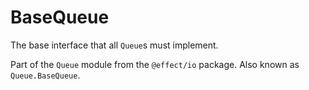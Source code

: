 # BaseQueue

The base interface that all `Queue`s must implement.

Part of the `Queue` module from the `@effect/io` package. Also known as `Queue.BaseQueue`.
